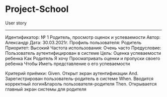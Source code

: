 # Project-School
User story
________________________________________
Идентификатор: № 1 Родитель, просмотр оценок и успеваемости
Автор: Александр
Дата: 30.03.2021г.
Профиль пользователя: Родитель
Приоритет: Высокий
Частота использования: Очень часто
Предусловие: Пользователь аутентифицирован в системе
Цель: Оценка успеваемости ребенка
Как	Родитель
Я хочу	Просматривать оценки и пропуски своего ребенка 
Чтобы	Иметь представление о его успеваемости

Критерий приёмки: 
Given. Открыт экран аутентификации 
And. Зарегистрирован пользователь-родитель в системе 
When. Вводится корректный логин&пароль пользователя-родителя 
Then. Открывается главный экран системы для родителя
